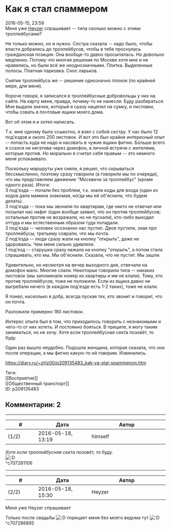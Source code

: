 Как я стал спаммером
====================

  
2016-05-15, 23:59  
 Меня уже  [Heyzer](http://heyzero.diary.ru "Doctor Online")  спрашивает -- типа сколько можно с этими троллейбусами?   
   
 Не только можно, но и нужно. Сестра сказала -- надо было, чтобы власти добрались до троллейбусов, чтобы в тебе проснулась гражданская позиция. Она вообще-то давно просыпалась. Но довольно медленно. Потому что многие решения по Москве хотя мне и не нравились, но были всё же неоднозначными. Плитка. Выделенные полосы. Платная парковка. Снос ларьков.   
   
 Снятие троллейбуса же -- решение однозначно плохое (по крайней мере, для меня).   
   
 Короче говоря, я записался в троллейбусные добровольцы у них на сайте. На карту меня, правда, почему-то не нанесли. Буду разбираться. Мне выдали значок, который я сразу нацепил на сумку, и листовки, чтобы совать в почтовые ящики моего дома.   
   
 Вот об этом я и хотел написать.   
   
 Т.к. мне одному было ссыкотно, я взял с собой сестру. У нас было 12 под'ездов и около 200 листовок. И вот это был крайне интересный опыт -- попасть куда не надо и насовать в чужие ящики фигню. Больше всего я ссался не негатива через домофон, а личной встречи с жителями, которые против. Но морально я считал себя правым -- это немного меня успокаивало.   
   
 Поскольку маршруты уже сняли, я решил, что скрываться бессмысленно, поэтому сразу говорили (а говорили мы по очереди), что мы представляем движение "Москвичи за троллейбус" (кроме одного раза). Итоги:   
 3 под'езда -- попали без проблем, т.к. знали коды для входа (один из кодов дала мамина знакомая, когда мы ей об'яснили, что будем делать).   
 3 под'езда -- пока мы звонили по квартирам, где никто не отвечал или посылал нас нафиг (один вообще заявил, что он против троллейбусов; остальные против не возражали, но не пускали), кто-либо выходил оттуда и мы естественным образом туда попадали.   
 3 под'езда -- человек осознанно нас пустил. Двое пустили, зная про троллейбусы, третьему соврали, что мы почта.   
 2 под'езда -- люди сразу жали на кнопку "открыть", даже не здороваясь. Чем меня сильно удивляли.   
 1 под'езд -- старушка сразу нажала на кнопку "открыть", а потом стала спрашивать, кто мы. Мы об'яснили. Сказала, что не пустит. Мы зашли.   
   
 Удивительно, но несмотря на вечер выходного дня, отвечали на домофон мало. Многие слали. Некоторые говорили типа -- никаких листовок (мы запоминали номер их квартиры и им не клали). Тому, кто против троллейбусов, тоже не положили. Если из ящика давно не выгребали ничего (в каждом под'езде есть 1-2 таких), тоже не клали.   
   
 Я понял, насколько я добр, всегда пуская тех, кто звонит и говорит, что он почта.   
   
 Разложили примерно 180 листовок.   
   
 Интерес опыта был в том, что приходилось говорить с незнакомыми и чего-то от них хотеть. И постоянно бояться. В приципе, я могу таким заниматься, но не хочу. Хотя если троллейбусная секта позовёт, то буду.   
   
 Один раз вышло неудобно. Подошла женщина, которая сказала, что она после операции, а мы фигню какую-то ей говорим. Извинились.   
  
<https://diary.ru/~zHz00/p209135483_kak-ya-stal-spammerom.htm>  
  
Теги:  
[[Восприятие]]  
[[Общественный транспорт]]  
ID: p209135483  


Комментарии: 2
--------------

  


---



|         #         |              Дата              |                     Автор                     |           ID           |
| --- | --- | --- | --- |
| (1/2) | 2016-05-18, 13:19 | himself | c707281106 |

  
  *Хотя если троллейбусная секта позовёт, то буду.*    
 ![:D](http://static.diary.ru/picture/1131.gif)   
 ^c707281106

---



|         #         |              Дата              |                     Автор                     |           ID           |
| --- | --- | --- | --- |
| (2/2) | 2016-05-18, 15:30 | Heyzer | c707286895 |

  
    
 Меня уже Heyzer спрашивает    
   
 Только после свадьбы ![:D](http://static.diary.ru/picture/1131.gif) порицает меня без моего ведома тут ![:D](http://static.diary.ru/picture/1131.gif)   
 ^c707286895
